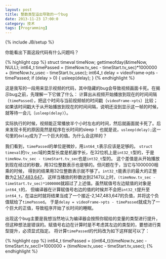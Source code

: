 ```yaml
---
layout: post
title: 整数类型溢出导致的一个bug
date: 2013-11-23 17:00:0
category: 技术
tags: [Programming]
---
```

{% include JB/setup %}

你能看出下面这段代码有什么问题吗？

{% highlight cpp %}
struct timeval timeNow;
gettimeofday(&timeNow, NULL);
int64_t timePassed = (timeNow.tv_sec - timeStart.tv_sec)*1000000 + (timeNow.tv_usec - timeStart.tv_usec);
int64_t delay = videoFrame->pts - timePassed;
if (delay > 0) {
    usleep(delay);
}
{% endhighlight %}

<!--more-->
这是我写的一段用来显示视频的代码，其中隐藏的bug会导致视频画面卡死。在揭示bug之前，先理解一下它做了什么：
计算出从视频开始播放到现在的时间间隔（`timePassed`），把这个时间与当前视频帧的时间戳（`videoFrame->pts`）比较；
如果该时间戳大于从开始播放到现在的时间间隔，说明还没到显示这一帧的时候，就等待一会儿（`usleep(delay)`）。

实际执行的时候，视频能正常播放半个小时左右的时间，然后就画面就卡死了。后来发现卡死的原因竟然是程序在长时间的sleep！
也就是说，`usleep(delay);`这一句里的`delay`成为了一个巨大的值。为什么会这样的？

我们看到，`timePassed`的单位是微妙，用`int64_t`表示应该是足够的。
`struct timeval`的`tv_sec`域的类型长度是机器字长，在32位机上是`int32_t`型的，于是`timeNow.tv_sec - timeStart.tv_sec`也是`int32_t`型的。
这个差值是从开始播放到现在经过的秒数，用32位整数表示也是够的。但问题在于，当它与1000000相乘的时候，
得到的结果用32位整数表示就不够了。`int32_t`能表示的最大的正整数为[2,147,483,647](http://stackoverflow.com/questions/94591/what-is-the-maximum-value-for-a-int32)。
这样当播放的秒数达到2147以上时，`(timeNow.tv_sec - timeStart.tv_sec)*1000000`就超过了上述值。虽然赋值号左边赋值的对象是`int64_t`的，
但编译器在计算赋值号右边的值的时候并不会把`int32_t`提升至`int64_t`，在溢出时就将结果当成了一个接近-2,147,483,647的负值，并将这个负值赋给了`timePassed`。
于是`delay = videoFrame->pts - timePassed`就成为了一个巨大的正值，导致程序开始了长时间的睡眠。

出现这个bug主要是我想当然地认为编译器会按照你赋给的变量的类型进行提升，但这种想法是错误的。赋值号右边在计算时是不考虑其左边的类型的，要想进行类型提升，必须显式指定。
将计算`timePassed`的代码改为如下这样就可以了：

{% highlight cpp %}
int64_t timePassed = ((int64_t)(timeNow.tv_sec - timeStart.tv_sec))*1000000 + (timeNow.tv_usec - timeStart.tv_usec);
{% endhighlight %}
